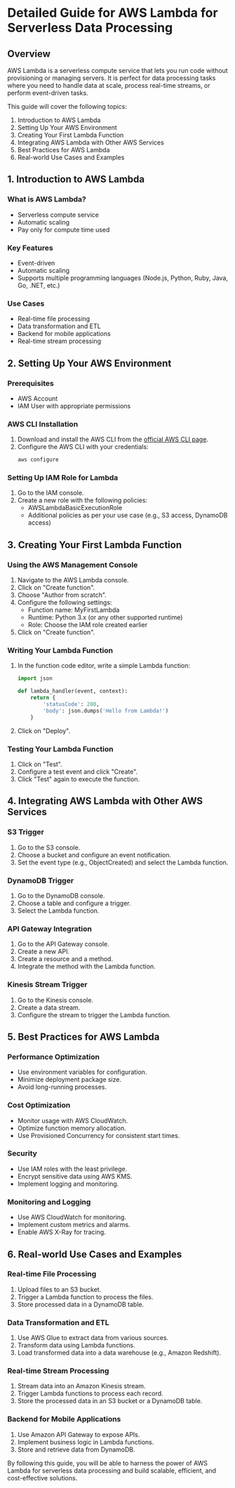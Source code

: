 # Detailed Guide for AWS Lambda for Serverless Data Processing

## Overview
AWS Lambda is a serverless compute service that lets you run code without provisioning or managing servers. It is perfect for data processing tasks where you need to handle data at scale, process real-time streams, or perform event-driven tasks.

This guide will cover the following topics:
1. Introduction to AWS Lambda
2. Setting Up Your AWS Environment
3. Creating Your First Lambda Function
4. Integrating AWS Lambda with Other AWS Services
5. Best Practices for AWS Lambda
6. Real-world Use Cases and Examples

## 1. Introduction to AWS Lambda

### What is AWS Lambda?
- Serverless compute service
- Automatic scaling
- Pay only for compute time used

### Key Features
- Event-driven
- Automatic scaling
- Supports multiple programming languages (Node.js, Python, Ruby, Java, Go, .NET, etc.)

### Use Cases
- Real-time file processing
- Data transformation and ETL
- Backend for mobile applications
- Real-time stream processing

## 2. Setting Up Your AWS Environment

### Prerequisites
- AWS Account
- IAM User with appropriate permissions

### AWS CLI Installation
1. Download and install the AWS CLI from the [official AWS CLI page](https://aws.amazon.com/cli/).
2. Configure the AWS CLI with your credentials:
   ```bash
   aws configure
   ```

### Setting Up IAM Role for Lambda
1. Go to the IAM console.
2. Create a new role with the following policies:
   - AWSLambdaBasicExecutionRole
   - Additional policies as per your use case (e.g., S3 access, DynamoDB access)

## 3. Creating Your First Lambda Function

### Using the AWS Management Console
1. Navigate to the AWS Lambda console.
2. Click on "Create function".
3. Choose "Author from scratch".
4. Configure the following settings:
   - Function name: MyFirstLambda
   - Runtime: Python 3.x (or any other supported runtime)
   - Role: Choose the IAM role created earlier
5. Click on "Create function".

### Writing Your Lambda Function
1. In the function code editor, write a simple Lambda function:
   ```python
   import json

   def lambda_handler(event, context):
       return {
           'statusCode': 200,
           'body': json.dumps('Hello from Lambda!')
       }
   ```
2. Click on "Deploy".

### Testing Your Lambda Function
1. Click on "Test".
2. Configure a test event and click "Create".
3. Click "Test" again to execute the function.

## 4. Integrating AWS Lambda with Other AWS Services

### S3 Trigger
1. Go to the S3 console.
2. Choose a bucket and configure an event notification.
3. Set the event type (e.g., ObjectCreated) and select the Lambda function.

### DynamoDB Trigger
1. Go to the DynamoDB console.
2. Choose a table and configure a trigger.
3. Select the Lambda function.

### API Gateway Integration
1. Go to the API Gateway console.
2. Create a new API.
3. Create a resource and a method.
4. Integrate the method with the Lambda function.

### Kinesis Stream Trigger
1. Go to the Kinesis console.
2. Create a data stream.
3. Configure the stream to trigger the Lambda function.

## 5. Best Practices for AWS Lambda

### Performance Optimization
- Use environment variables for configuration.
- Minimize deployment package size.
- Avoid long-running processes.

### Cost Optimization
- Monitor usage with AWS CloudWatch.
- Optimize function memory allocation.
- Use Provisioned Concurrency for consistent start times.

### Security
- Use IAM roles with the least privilege.
- Encrypt sensitive data using AWS KMS.
- Implement logging and monitoring.

### Monitoring and Logging
- Use AWS CloudWatch for monitoring.
- Implement custom metrics and alarms.
- Enable AWS X-Ray for tracing.

## 6. Real-world Use Cases and Examples

### Real-time File Processing
1. Upload files to an S3 bucket.
2. Trigger a Lambda function to process the files.
3. Store processed data in a DynamoDB table.

### Data Transformation and ETL
1. Use AWS Glue to extract data from various sources.
2. Transform data using Lambda functions.
3. Load transformed data into a data warehouse (e.g., Amazon Redshift).

### Real-time Stream Processing
1. Stream data into an Amazon Kinesis stream.
2. Trigger Lambda functions to process each record.
3. Store the processed data in an S3 bucket or a DynamoDB table.

### Backend for Mobile Applications
1. Use Amazon API Gateway to expose APIs.
2. Implement business logic in Lambda functions.
3. Store and retrieve data from DynamoDB.

By following this guide, you will be able to harness the power of AWS Lambda for serverless data processing and build scalable, efficient, and cost-effective solutions.
